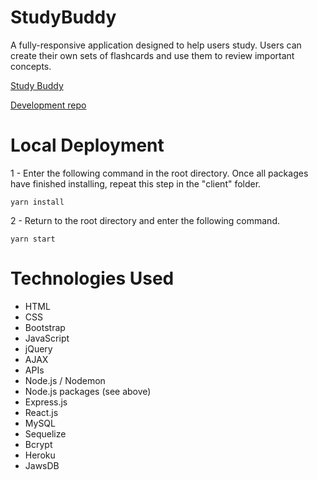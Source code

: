 # StudyBuddy
A fully-responsive application designed to help users study. Users can create their own sets of flashcards and use them to review important concepts.

[Study Buddy](https://study-buddy-nw.herokuapp.com/)

[Development repo](https://github.com/karamui/StudyBuddy2)

# Local Deployment
1 - Enter the following command in the root directory. Once all packages have finished installing, repeat this step in the "client" folder.

    yarn install

2 - Return to the root directory and enter the following command.
    
    yarn start

# Technologies Used
* HTML
* CSS
* Bootstrap
* JavaScript
* jQuery
* AJAX
* APIs
* Node.js / Nodemon
* Node.js packages (see above)
* Express.js
* React.js
* MySQL
* Sequelize
* Bcrypt
* Heroku
* JawsDB
